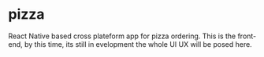 # pizza
React Native based cross plateform app for pizza ordering.
This is the front-end, by this time, its still in evelopment the whole UI UX will be posed here.
